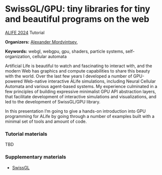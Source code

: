 # SwissGL/GPU: tiny libraries for tiny and beautiful programs on the web

[ALIFE 2024](https://2024.alife.org/) Tutorial


**Organizers:**
[Alexander Mordvintsev](https://znah.net/),

**Keywords:** webgl, webgpu, gpu, shaders, particle systems, self-organization, cellular automata

Artificial Life is beautiful to watch and fascinating to interact with, and the modern Web has graphics and compute capabilities to share this beauty with the world. Over the last few years I developed a number of GPU-powered Web-native interactive ALife simulations, including Neural Cellular Automata and various agent-based systems. My experience culminated in a few principles of building expressive minimalist GPU API abstraction layers, that facilitate development of interactive simulations and visualizations, and led to the development of SwissGL/GPU library.

In this presentation I’m going to give a hands-on introduction into GPU programming for ALife by going through a number of examples built with a minimal set of tools and amount of code.

### Tutorial materials

TBD

### Supplementary materials

* [SwissGL](https://google.github.io/swissgl/)
